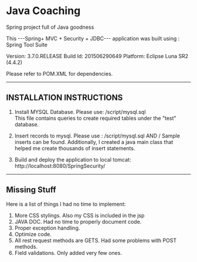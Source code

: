 Java Coaching
==========

Spring project full of Java goodness 


This ---Spring+ MVC + Security + JDBC--- application was built using :
Spring Tool Suite 

Version: 3.7.0.RELEASE
Build Id: 201506290649
Platform: Eclipse Luna SR2 (4.4.2)


Please refer to POM.XML for dependencies. 

--------------------------------------------------------------
INSTALLATION INSTRUCTIONS
----

1. Install MYSQL Database. Please use: /script/mysql.sql  
This file contains queries to create required tables under the "test" database.

2. Insert records to mysql. Please use :  /script/mysql.sql  AND /
Sample inserts can be found. 
Additionally, I created a java main class that helped me create thousands of insert statements. 

3. Build and deploy the application to local tomcat: http://localhost:8080/SpringSecurity/

---------------------------------------------------------------

Missing Stuff
-----
Here is a list of things I had no time to implement:
1. More CSS stylings. Also my CSS is included in the jsp
2. JAVA DOC. Had no time to properly document code.
3. Proper exception handling.
4. Optimize code. 
5. All rest request methods are GETS. Had some problems with POST methods.
6. Field validations. Only added very few ones. 
